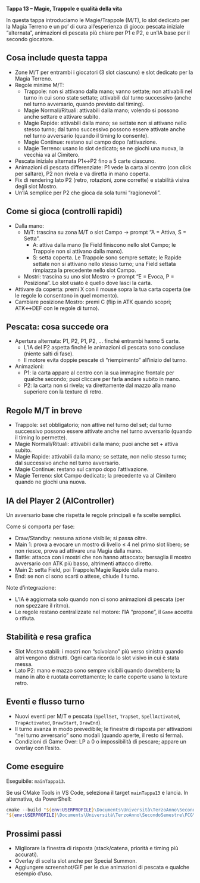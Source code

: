 **Tappa 13 – Magie, Trappole e qualità della vita**

In questa tappa introduciamo le Magie/Trappole (M/T), lo slot dedicato per la Magia Terreno e un po’ di cura all’esperienza di gioco: pescata iniziale “alternata”, animazioni di pescata più chiare per P1 e P2, e un’IA base per il secondo giocatore.

## Cosa include questa tappa
- Zone M/T per entrambi i giocatori (3 slot ciascuno) e slot dedicato per la Magia Terreno.
- Regole minime M/T:
	- Trappole: non si attivano dalla mano; vanno settate; non attivabili nel turno in cui sono state settate; attivabili dal turno successivo (anche nel turno avversario, quando previsto dal timing).
	- Magie Normali/Rituali: attivabili dalla mano; volendo si possono anche settare e attivare subito.
	- Magie Rapide: attivabili dalla mano; se settate non si attivano nello stesso turno; dal turno successivo possono essere attivate anche nel turno avversario (quando il timing lo consente).
	- Magie Continue: restano sul campo dopo l’attivazione.
	- Magie Terreno: usano lo slot dedicato; se ne giochi una nuova, la vecchia va al Cimitero.
- Pescata iniziale alternata P1↔P2 fino a 5 carte ciascuno.
- Animazioni di pescata differenziate: P1 vede la carta al centro (con click per saltare), P2 non rivela e va diretta in mano coperta.
- Fix di rendering lato P2 (retro, rotazioni, zone corrette) e stabilità visiva degli slot Mostro.
- Un’IA semplice per P2 che gioca da sola turni “ragionevoli”.

## Come si gioca (controlli rapidi)
- Dalla mano:
	- M/T: trascina su zona M/T o slot Campo → prompt “A = Attiva, S = Setta”.
		- A: attiva dalla mano (le Field finiscono nello slot Campo; le Trappole non si attivano dalla mano).
		- S: setta coperta. Le Trappole sono sempre settate; le Rapide settate non si attivano nello stesso turno; una Field settata rimpiazza la precedente nello slot Campo.
	- Mostri: trascina su uno slot Mostro → prompt “E = Evoca, P = Posiziona”. Lo slot usato è quello dove lasci la carta.
- Attivare da coperta: premi X con il mouse sopra la tua carta coperta (se le regole lo consentono in quel momento).
- Cambiare posizione Mostro: premi C (flip in ATK quando scopri; ATK↔DEF con le regole di turno).

## Pescata: cosa succede ora
- Apertura alternata: P1, P2, P1, P2, … finché entrambi hanno 5 carte.
	- L’IA del P2 aspetta finché le animazioni di pescata sono concluse (niente salti di fase).
	- Il motore evita doppie pescate di “riempimento” all’inizio del turno.
- Animazioni:
	- P1: la carta appare al centro con la sua immagine frontale per qualche secondo; puoi cliccare per farla andare subito in mano.
	- P2: la carta non si rivela; va direttamente dal mazzo alla mano superiore con la texture di retro.

## Regole M/T in breve
- Trappole: set obbligatorio; non attive nel turno del set; dal turno successivo possono essere attivate anche nel turno avversario (quando il timing lo permette).
- Magie Normali/Rituali: attivabili dalla mano; puoi anche set + attiva subito.
- Magie Rapide: attivabili dalla mano; se settate, non nello stesso turno; dal successivo anche nel turno avversario.
- Magie Continue: restano sul campo dopo l’attivazione.
- Magie Terreno: slot Campo dedicato; la precedente va al Cimitero quando ne giochi una nuova.

## IA del Player 2 (AIController)
Un avversario base che rispetta le regole principali e fa scelte semplici.

Come si comporta per fase:
- Draw/Standby: nessuna azione visibile; si passa oltre.
- Main 1: prova a evocare un mostro di livello ≤ 4 nel primo slot libero; se non riesce, prova ad attivare una Magia dalla mano.
- Battle: attacca con i mostri che non hanno attaccato; bersaglia il mostro avversario con ATK più basso, altrimenti attacco diretto.
- Main 2: setta Field, poi Trappole/Magie Rapide dalla mano.
- End: se non ci sono scarti o attese, chiude il turno.

Note d’integrazione:
- L’IA è aggiornata solo quando non ci sono animazioni di pescata (per non spezzare il ritmo).
- Le regole restano centralizzate nel motore: l’IA “propone”, il `Game` accetta o rifiuta.

## Stabilità e resa grafica
- Slot Mostro stabili: i mostri non “scivolano” più verso sinistra quando altri vengono distrutti. Ogni carta ricorda lo slot visivo in cui è stata messa.
- Lato P2: mano e mazzo sono sempre visibili quando dovrebbero; la mano in alto è ruotata correttamente; le carte coperte usano la texture retro.

## Eventi e flusso turno
- Nuovi eventi per M/T e pescata (`SpellSet`, `TrapSet`, `SpellActivated`, `TrapActivated`, `DrawStart`, `DrawEnd`).
- Il turno avanza in modo prevedibile; le finestre di risposta per attivazioni “nel turno avversario” sono modali (quando aperte, il resto si ferma).
- Condizioni di Game Over: LP a 0 o impossibilità di pescare; appare un overlay con l’esito.

## Come eseguire
Eseguibile: `mainTappa13`.

Se usi CMake Tools in VS Code, seleziona il target `mainTappa13` e lancia. In alternativa, da PowerShell:

```powershell
cmake --build "${env:USERPROFILE}\Documents\Università\TerzoAnno\SecondoSemestre\FCG\Progetto\build" --config Release
"${env:USERPROFILE}\Documents\Università\TerzoAnno\SecondoSemestre\FCG\Progetto\build\bin\mainTappa13.exe"
```

## Prossimi passi
- Migliorare la finestra di risposta (stack/catena, priorità e timing più accurati).
- Overlay di scelta slot anche per Special Summon.
- Aggiungere screenshot/GIF per le due animazioni di pescata e qualche esempio d’uso.

